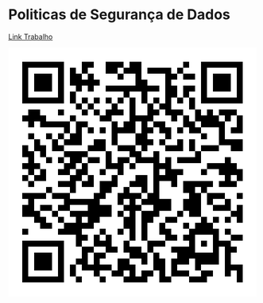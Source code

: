 # Politicas de Segurança de Dados

[Link Trabalho](https://paulopc777.github.io/LGPD-ISO_Politics/)

![alt text](./img/GITHUB.png)

